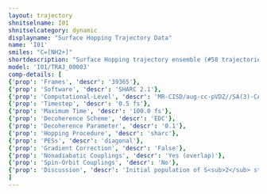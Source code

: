 ```yaml
---
layout: trajectory
shnitselname: I01
shnitselcategory: dynamic
displayname: "Surface Hopping Trajectory Data"
name: 'I01'
smiles: "C=[NH2+]"
shortdescription: "Surface Hopping trajectory ensemble (#58 trajectories)"
model: 'I01/TRAJ_00003'
comp-details: [
{'prop': 'Frames', 'descr': '39365'},
{'prop': 'Software', 'descr': 'SHARC 2.1'},
{'prop': 'Computational-Level', 'descr': 'MR-CISD/aug-cc-pVDZ//SA(3)-CASSCF(6,4)/cc-pVDZ'},
{'prop': 'Timestep', 'descr': '0.5 fs'},
{'prop': 'Maximum Time', 'descr': '100.0 fs'},
{'prop': 'Decoherence Scheme', 'descr': 'EDC'},
{'prop': 'Decoherence Parameter', 'descr': '0.1'},
{'prop': 'Hopping Procedure', 'descr': 'sharc'},
{'prop': 'PESs', 'descr': 'diagonal'},
{'prop': 'Gradient Correction', 'descr': 'False'},
{'prop': 'Nonadiabatic Couplings', 'descr': 'Yes (overlap)'},
{'prop': 'Spin-Orbit Couplings', 'descr': 'No'},
{'prop': 'Discussion', 'descr': 'Initial population of S<sub>2</sub> state, which depopulates via S<sub>1</sub> back to S<sub>0</sub> within 100 fs.'}
]
---
```

